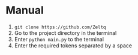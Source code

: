 # Manual
1. ```git clone https://github.com/Zeltq```
2. Go to the project directory in the terminal
3. Enter ```python main.py``` to the terminal
4. Enter the required tokens separated by a space
